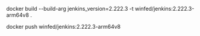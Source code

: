 docker build --build-arg jenkins_version=2.222.3 -t winfed/jenkins:2.222.3-arm64v8 .

docker push winfed/jenkins:2.222.3-arm64v8

